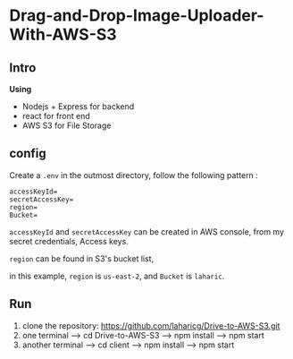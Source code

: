 # Drag-and-Drop-Image-Uploader-With-AWS-S3

## Intro

**Using**

- Nodejs + Express for backend
- react for front end
- AWS S3 for File Storage

## config

Create a `.env` in the outmost directory, follow the following pattern :

```
accessKeyId=
secretAccessKey=
region=
Bucket=
```

`accessKeyId` and `secretAccessKey` can be created in AWS console, from my secret credentials, Access keys.

`region` can be found in S3's bucket list,

in this example, `region` is `us-east-2`, and `Bucket` is `laharic`.

## Run

1. clone the repository: https://github.com/laharicg/Drive-to-AWS-S3.git
2. one terminal --> cd Drive-to-AWS-S3
   --> npm install
   --> npm start
3. another terminal --> cd client
   --> npm install
   --> npm start
